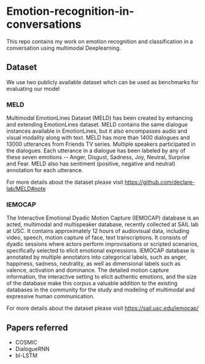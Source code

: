 # Emotion-recognition-in-conversations
This repo contains my work on emotion recognition and classification in a conversation using multimodal Deeplearning.

##  Dataset
We use two publicly available dataset whch can be used as benchmarks for evaluating our model
### MELD
Multimodal EmotionLines Dataset (MELD) has been created by enhancing and extending EmotionLines dataset. MELD contains the same dialogue instances available in EmotionLines, but it also encompasses audio and visual modality along with text. MELD has more than 1400 dialogues and 13000 utterances from Friends TV series. Multiple speakers participated in the dialogues. Each utterance in a dialogue has been labeled by any of these seven emotions -- Anger, Disgust, Sadness, Joy, Neutral, Surprise and Fear. MELD also has sentiment (positive, negative and neutral) annotation for each utterance.




For more details about the dataset please visit https://github.com/declare-lab/MELD#note

### IEMOCAP
The Interactive Emotional Dyadic Motion Capture (IEMOCAP) database is an acted, multimodal and multispeaker database, recently collected at SAIL lab at USC. It contains approximately 12 hours of audiovisual data, including video, speech, motion capture of face, text transcriptions. It consists of dyadic sessions where actors perform improvisations or scripted scenarios, specifically selected to elicit emotional expressions. IEMOCAP database is annotated by multiple annotators into categorical labels, such as anger, happiness, sadness, neutrality, as well as dimensional labels such as valence, activation and dominance. The detailed motion capture information, the interactive setting to elicit authentic emotions, and the size of the database make this corpus a valuable addition to the existing databases in the community for the study and modeling of multimodal and expressive human communication.


For more details about the dataset please visit https://sail.usc.edu/iemocap/


## Papers referred 
* COSMIC
* DialogueRNN
* bl-LSTM




